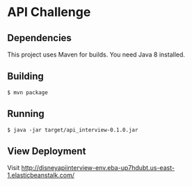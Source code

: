 # API Challenge

## Dependencies

This project uses Maven for builds.
You need Java 8 installed.

## Building

```
$ mvn package
```

## Running

```
$ java -jar target/api_interview-0.1.0.jar
```

## View Deployment

Visit http://disneyapiinterview-env.eba-up7hdubt.us-east-1.elasticbeanstalk.com/

